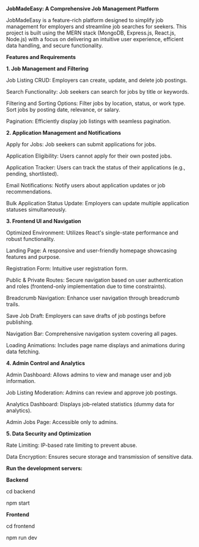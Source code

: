 **JobMadeEasy: A Comprehensive Job Management Platform**

JobMadeEasy is a feature-rich platform designed to simplify job management for employers and streamline job searches for seekers. This project is built using the MERN stack (MongoDB, Express.js, React.js, Node.js) with a focus on delivering an intuitive user experience, efficient data handling, and secure functionality.

**Features and Requirements**

**1. Job Management and Filtering**

Job Listing CRUD: Employers can create, update, and delete job postings.

Search Functionality: Job seekers can search for jobs by title or keywords.

Filtering and Sorting Options: Filter jobs by location, status, or work type. Sort jobs by posting date, relevance, or salary.

Pagination: Efficiently display job listings with seamless pagination.

**2. Application Management and Notifications**

Apply for Jobs: Job seekers can submit applications for jobs.

Application Eligibility: Users cannot apply for their own posted jobs.

Application Tracker: Users can track the status of their applications (e.g., pending, shortlisted).

Email Notifications: Notify users about application updates or job recommendations.

Bulk Application Status Update: Employers can update multiple application statuses simultaneously.

**3. Frontend UI and Navigation**

Optimized Environment: Utilizes React's single-state performance and robust functionality.

Landing Page: A responsive and user-friendly homepage showcasing features and purpose.

Registration Form: Intuitive user registration form.

Public & Private Routes: Secure navigation based on user authentication and roles (frontend-only implementation due to time constraints).

Breadcrumb Navigation: Enhance user navigation through breadcrumb trails.

Save Job Draft: Employers can save drafts of job postings before publishing.

Navigation Bar: Comprehensive navigation system covering all pages.

Loading Animations: Includes page name displays and animations during data fetching.

**4. Admin Control and Analytics**

Admin Dashboard: Allows admins to view and manage user and job information.

Job Listing Moderation: Admins can review and approve job postings.

Analytics Dashboard: Displays job-related statistics (dummy data for analytics).

Admin Jobs Page: Accessible only to admins.

**5. Data Security and Optimization**

Rate Limiting: IP-based rate limiting to prevent abuse.

Data Encryption: Ensures secure storage and transmission of sensitive data.


**Run the development servers:**

**Backend**

cd backend

npm start


**Frontend**

cd frontend

npm run dev
